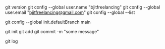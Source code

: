 git version
git config --global user.name "bjitfreelancing"
git config --global user.email "bjitfreelancing@gmail.com"
git config --global --list

git config --global init.defaultBranch main

git init
git add <file name>
git commit -m "some message"

git log



